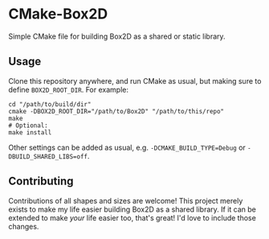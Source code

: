 # CMake-Box2D
Simple CMake file for building Box2D as a shared or static library.

## Usage
Clone this repository anywhere, and run CMake as usual, but making sure to
define `BOX2D_ROOT_DIR`. For example:

    cd "/path/to/build/dir"
    cmake -DBOX2D_ROOT_DIR="/path/to/Box2D" "/path/to/this/repo"
    make
    # Optional:
    make install


Other settings can be added as usual, e.g. `-DCMAKE_BUILD_TYPE=Debug` or
`-DBUILD_SHARED_LIBS=off`.


## Contributing
Contributions of all shapes and sizes are welcome! This project merely exists
to make my life easier building Box2D as a shared library. If it can be
extended to make *your* life easier too, that's great! I'd love to include
those changes.
